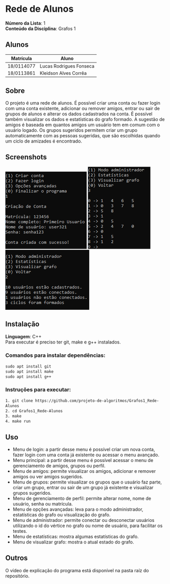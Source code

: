 # Rede de Alunos

**Número da Lista**: 1<br>
**Conteúdo da Disciplina**: Grafos 1<br>

## Alunos
|Matrícula | Aluno |
| -- | -- |
| 18/0114077  |  Lucas Rodrigues Fonseca |
| 18/0113861  |  Kleidson Alves Corrêa |

## Sobre 
O projeto é uma rede de alunos. É possível criar uma conta ou fazer login com uma conta existente, adicionar ou remover amigos, entrar ou sair de grupos de alunos e alterar os dados cadastrados na conta. É possível também visualizar os dados e estatísticas do grafo formado. A sugestão de amigos é baseada em quantos amigos um usuário tem em comum com o usuário logado. Os grupos sugeridos permitem criar um grupo automaticamente com as pessoas sugeridas, que são escolhidas quando um ciclo de amizades é encontrado.

## Screenshots
![](img/1.png)
![](img/2.png)
![](img/3.png)

## Instalação 
**Linguagem**: C++<br>
Para executar é preciso ter git, make e g++ instalados.<br>

### Comandos para instalar dependências:
```
sudo apt install git
sudo apt install make
sudo apt install g++
```
### Instruções para executar:
```
1. git clone https://github.com/projeto-de-algoritmos/Grafos1_Rede-Alunos
2. cd Grafos1_Rede-Alunos
3. make
4. make run
```

## Uso 
- Menu de login: a partir desse menu é possível criar um nova conta, fazer login com uma conta já existente ou acessar o menu avançado.
- Menu principal: a partir desse menu é possível acessar o menu de gerenciamento de amigos, grupos ou perfil.
- Menu de amigos: permite visualizar os amigos, adicionar e remover amigos ou ver amigos sugeridos.
- Menu de grupos: permite visualizar os grupos que o usuário faz parte, criar um grupo, entrar ou sair de um grupo já existente e visualizar grupos sugeridos.
- Menu de gerenciamento de perfil: permite alterar nome, nome de usuário, senha ou matrícula.
- Menu de opções avançadas: leva para o modo administrador, estatísticas do grafo ou visualização do grafo.
- Menu de administrador: permite conectar ou desconectar usuários utilizando o id do vértice no grafo ou nome de usuário, para facilitar os testes.
- Menu de estatísticas: mostra algumas estatísticas do grafo.
- Menu de visualizar grafo: mostra o atual estado do grafo.

## Outros 
O vídeo de explicação do programa está disponível na pasta raíz do repositório.
